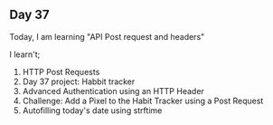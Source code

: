 ## Day 37

Today, I am learning "API Post request and headers"

I learn't;

1. HTTP Post Requests
2. Day 37 project: Habbit tracker
3. Advanced Authentication using an HTTP Header
4. Challenge: Add a Pixel to the Habit Tracker using a Post Request
5. Autofilling today's date using strftime

